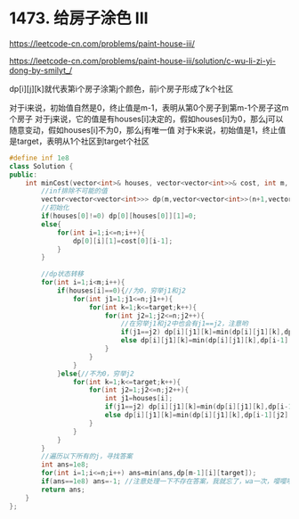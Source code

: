 # 1473. 给房子涂色 III

https://leetcode-cn.com/problems/paint-house-iii/

https://leetcode-cn.com/problems/paint-house-iii/solution/c-wu-li-zi-yi-dong-by-smilyt_/

dp[i][j][k]就代表第i个房子涂第j个颜色，前i个房子形成了k个社区

对于i来说，初始值自然是0，终止值是m-1，表明从第0个房子到第m-1个房子这m个房子
对于j来说，它的值是有houses[i]决定的，假如houses[i]为0，那么j可以随意变动，假如houses[i]不为0，那么j有唯一值
对于k来说，初始值是1，终止值是target，表明从1个社区到target个社区

```c++
#define inf 1e8
class Solution {
public:
    int minCost(vector<int>& houses, vector<vector<int>>& cost, int m, int n, int target) {
        //inf排除不可能的值
        vector<vector<vector<int>>> dp(m,vector<vector<int>>(n+1,vector<int>(target+1,inf)));
        //初始化
        if(houses[0]!=0) dp[0][houses[0]][1]=0;
        else{
            for(int i=1;i<=n;i++){
                dp[0][i][1]=cost[0][i-1];
            }
        }
        
        //dp状态转移
        for(int i=1;i<m;i++){
            if(houses[i]==0){//为0，穷举j1和j2
                for(int j1=1;j1<=n;j1++){
                    for(int k=1;k<=target;k++){
                        for(int j2=1;j2<=n;j2++){
                            //在穷举j1和j2中也会有j1==j2，注意哟
                            if(j1==j2) dp[i][j1][k]=min(dp[i][j1][k],dp[i-1][j2][k]+cost[i][j1-1]);
                            else dp[i][j1][k]=min(dp[i][j1][k],dp[i-1][j2][k-1]+cost[i][j1-1]);
                        }
                    }
                }
            }else{//不为0，穷举j2
                for(int k=1;k<=target;k++){
                    for(int j2=1;j2<=n;j2++){
                        int j1=houses[i];
                        if(j1==j2) dp[i][j1][k]=min(dp[i][j1][k],dp[i-1][j2][k]);
                        else dp[i][j1][k]=min(dp[i][j1][k],dp[i-1][j2][k-1]);
                    }
                }
            }
        }
        //遍历以下所有的j，寻找答案
        int ans=1e8;
        for(int i=1;i<=n;i++) ans=min(ans,dp[m-1][i][target]);
        if(ans==1e8) ans=-1; //注意处理一下不存在答案，我就忘了，wa一次，嘤嘤嘤了
        return ans;
    }
};

```

